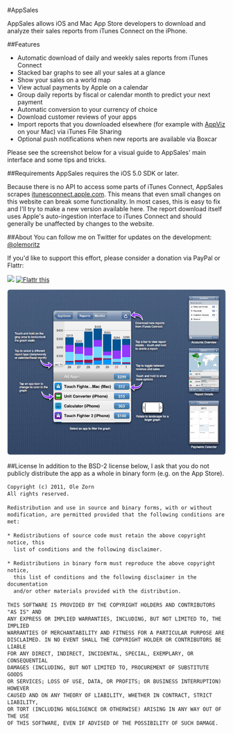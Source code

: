 #AppSales

AppSales allows iOS and Mac App Store developers to download and analyze their sales reports from iTunes Connect on the iPhone.

##Features
* Automatic download of daily and weekly sales reports from iTunes Connect
* Stacked bar graphs to see all your sales at a glance
* Show your sales on a world map
* View actual payments by Apple on a calendar
* Group daily reports by fiscal or calendar month to predict your next payment
* Automatic conversion to your currency of choice
* Download customer reviews of your apps
* Import reports that you downloaded elsewhere (for example with [AppViz](http://www.ideaswarm.com) on your Mac) via iTunes File Sharing
* Optional push notifications when new reports are available via Boxcar

Please see the screenshot below for a visual guide to AppSales' main interface and some tips and tricks.

##Requirements
AppSales requires the iOS 5.0 SDK or later.

Because there is no API to access some parts of iTunes Connect, AppSales scrapes [itunesconnect.apple.com](https://itunesconnect.apple.com). This means that even small changes on this website can break some functionality. In most cases, this is easy to fix and I'll try to make a new version available here. The report download itself uses Apple's auto-ingestion interface to iTunes Connect and should generally be unaffected by changes to the website.

##About
You can follow me on Twitter for updates on the development: [@olemoritz](http://twitter.com/olemoritz)

If you'd like to support this effort, please consider a donation via PayPal or Flattr:

<a href="https://www.paypal.com/cgi-bin/webscr?cmd=_donations&business=YDQN4S3WVRCBU&lc=US&item_name=AppSales&no_note=1&currency_code=USD"><img src="https://www.paypalobjects.com/en_US/i/btn/btn_donate_SM.gif"/></a> <a href="http://flattr.com/thing/366574/AppSales" target="_blank">
<img src="http://api.flattr.com/button/flattr-badge-large.png" alt="Flattr this" title="Flattr this" border="0" /></a>

![AppSales Screenshot](http://github.com/omz/AppSales-Mobile/raw/master/Screenshot.png)

##License
In addition to the BSD-2 license below, I ask that you do not publicly distribute the app as a whole in binary form (e.g. on the App Store).

    Copyright (c) 2011, Ole Zorn
    All rights reserved.

    Redistribution and use in source and binary forms, with or without
    modification, are permitted provided that the following conditions are met:

    * Redistributions of source code must retain the above copyright notice, this
      list of conditions and the following disclaimer.

    * Redistributions in binary form must reproduce the above copyright notice,
      this list of conditions and the following disclaimer in the documentation
      and/or other materials provided with the distribution.

    THIS SOFTWARE IS PROVIDED BY THE COPYRIGHT HOLDERS AND CONTRIBUTORS "AS IS" AND
    ANY EXPRESS OR IMPLIED WARRANTIES, INCLUDING, BUT NOT LIMITED TO, THE IMPLIED
    WARRANTIES OF MERCHANTABILITY AND FITNESS FOR A PARTICULAR PURPOSE ARE
    DISCLAIMED. IN NO EVENT SHALL THE COPYRIGHT HOLDER OR CONTRIBUTORS BE LIABLE
    FOR ANY DIRECT, INDIRECT, INCIDENTAL, SPECIAL, EXEMPLARY, OR CONSEQUENTIAL
    DAMAGES (INCLUDING, BUT NOT LIMITED TO, PROCUREMENT OF SUBSTITUTE GOODS
    OR SERVICES; LOSS OF USE, DATA, OR PROFITS; OR BUSINESS INTERRUPTION) HOWEVER
    CAUSED AND ON ANY THEORY OF LIABILITY, WHETHER IN CONTRACT, STRICT LIABILITY,
    OR TORT (INCLUDING NEGLIGENCE OR OTHERWISE) ARISING IN ANY WAY OUT OF THE USE
    OF THIS SOFTWARE, EVEN IF ADVISED OF THE POSSIBILITY OF SUCH DAMAGE.
